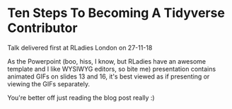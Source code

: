 # Ten Steps To Becoming A Tidyverse Contributor

Talk delivered first at RLadies London on 27-11-18

As the Powerpoint (boo, hiss, I know, but RLadies have an awesome template and I like WYSIWYG editors, so bite me) presentation contains animated GIFs on slides 13 and 16, it's best viewed as if presenting or viewing the GIFs separately.

You're better off just reading the blog post really :)